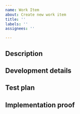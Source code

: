 ```yaml
---
name: Work Item
about: Create new work item
title: ''
labels: ''
assignees: ''

---
```


## Description
## Development details
## Test plan
## Implementation proof
